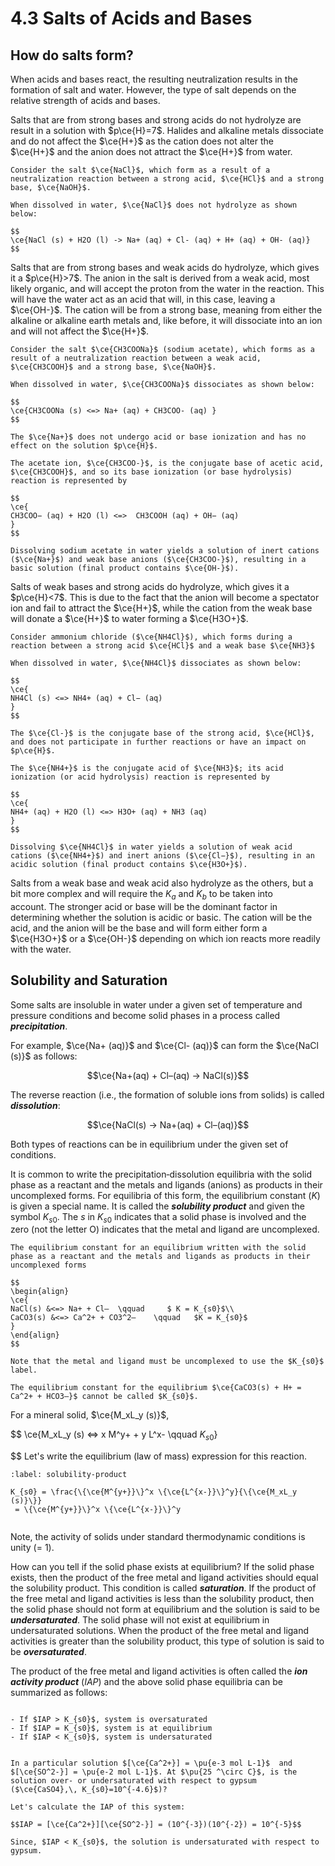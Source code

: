 # 4.3 Salts of Acids and Bases

## How do salts form?

When acids and bases react, the resulting neutralization results in the formation of salt and water. However, the type of salt depends on the relative strength of acids and bases.

Salts that are from strong bases and strong acids do not hydrolyze are result in a solution with $p\ce{H}=7$. Halides and alkaline metals dissociate and do not affect the $\ce{H+}$ as the cation does not alter the $\ce{H+}$ and the anion does not attract the $\ce{H+}$ from water. 

```{dropdown} Example: Salt of a strong acid and a strong base
Consider the salt $\ce{NaCl}$, which form as a result of a neutralization reaction between a strong acid, $\ce{HCl}$ and a strong base, $\ce{NaOH}$.

When dissolved in water, $\ce{NaCl}$ does not hydrolyze as shown below:

$$
\ce{NaCl (s) + H2O (l) -> Na+ (aq) + Cl- (aq) + H+ (aq) + OH- (aq)}
$$

```


Salts that are from strong bases and weak acids do hydrolyze, which gives it a $p\ce{H}>7$. The anion in the salt is derived from a weak acid, most likely organic, and will accept the proton from the water in the reaction. This will have the water act as an acid that will, in this case, leaving a $\ce{OH-}$. The cation will be from a strong base, meaning from either the alkaline or alkaline earth metals and, like before, it will dissociate into an ion and will not affect the $\ce{H+}$. 


```{dropdown} Example: Salt of a weak acid and a strong base
Consider the salt $\ce{CH3COONa}$ (sodium acetate), which forms as a result of a neutralization reaction between a weak acid, $\ce{CH3COOH}$ and a strong base, $\ce{NaOH}$.

When dissolved in water, $\ce{CH3COONa}$ dissociates as shown below:

$$
\ce{CH3COONa (s) <=> Na+ (aq) + CH3COO- (aq) }
$$

The $\ce{Na+}$ does not undergo acid or base ionization and has no effect on the solution $p\ce{H}$. 

The acetate ion, $\ce{CH3COO-}$, is the conjugate base of acetic acid, $\ce{CH3COOH}$, and so its base ionization (or base hydrolysis) reaction is represented by

$$
\ce{
CH3COO− (aq) + H2O (l) <=>  CH3COOH (aq) + OH− (aq)
}
$$

Dissolving sodium acetate in water yields a solution of inert cations ($\ce{Na+}$) and weak base anions ($\ce{CH3COO-}$), resulting in a basic solution (final product contains $\ce{OH-}$).
```

Salts of weak bases and strong acids do hydrolyze, which gives it a $p\ce{H}<7$. This is due to the fact that the anion will become a spectator ion and fail to attract the $\ce{H+}$, while the cation from the weak base will donate a $\ce{H+}$ to water forming a $\ce{H3O+}$.

```{dropdown} Example: Salt of a strong acid and a weak base
Consider ammonium chloride ($\ce{NH4Cl}$), which forms during a reaction between a strong acid $\ce{HCl}$ and a weak base $\ce{NH3}$

When dissolved in water, $\ce{NH4Cl}$ dissociates as shown below:

$$
\ce{
NH4Cl (s) <=> NH4+ (aq) + Cl− (aq)
}
$$

The $\ce{Cl-}$ is the conjugate base of the strong acid, $\ce{HCl}$, and does not participate in further reactions or have an impact on $p\ce{H}$.

The $\ce{NH4+}$ is the conjugate acid of $\ce{NH3}$; its acid ionization (or acid hydrolysis) reaction is represented by

$$
\ce{
NH4+ (aq) + H2O (l) <=> H3O+ (aq) + NH3 (aq)
}
$$

Dissolving $\ce{NH4Cl}$ in water yields a solution of weak acid cations ($\ce{NH4+}$) and inert anions ($\ce{Cl−}$), resulting in an acidic solution (final product contains $\ce{H3O+}$).
```

Salts from a weak base and weak acid also hydrolyze as the others, but a bit more complex and will require the $K_a$ and $K_b$ to be taken into account. The stronger acid or base will be the dominant factor in determining whether the solution is acidic or basic. The cation will be the acid, and the anion will be the base and will form either form a $\ce{H3O+}$ or a $\ce{OH-}$ depending on which ion reacts more readily with the water.


## Solubility and Saturation

Some salts are insoluble in water under a given set of temperature and pressure conditions and become solid phases in a process called ***precipitation***. 

For example, $\ce{Na+ (aq)}$ and $\ce{Cl- (aq)}$ can form the $\ce{NaCl (s)}$ as follows: 

$$\ce{Na+(aq) + Cl–(aq) → NaCl(s)}$$

The reverse reaction (i.e., the formation of soluble ions from solids) is called ***dissolution***: 

$$\ce{NaCl(s) → Na+(aq) + Cl–(aq)}$$

Both types of reactions can be in equilibrium under the given set of conditions.

It is common to write the precipitation‐dissolution equilibria with the solid phase as a reactant and the metals and ligands (anions) as products in their uncomplexed forms. For equilibria of this form, the equilibrium constant ($K$) is given a special name. It is called the ***solubility product*** and given the symbol $K_{s0}$. The $s$ in $K_{s0}$ indicates that a solid phase is involved and the zero (not the letter O) indicates that the metal and ligand are uncomplexed. 

```{dropdown} Example: Solubility product notation
The equilibrium constant for an equilibrium written with the solid phase as a reactant and the metals and ligands as products in their uncomplexed forms

$$
\begin{align}
\ce{
NaCl(s) &<=> Na+ + Cl–  \qquad     $ K = K_{s0}$\\
CaCO3(s) &<=> Ca^2+ + CO3^2–    \qquad   $K = K_{s0}$
}
\end{align}
$$

Note that the metal and ligand must be uncomplexed to use the $K_{s0}$ label.

The equilibrium constant for the equilibrium $\ce{CaCO3(s) + H+ = Ca^2+ + HCO3–}$ cannot be called $K_{s0}$.
```

For a mineral solid, $\ce{M_xL_y (s)}$,

$$
\ce{M_xL_y (s) <=> x M^y+ + y L^x- \qquad $K_{s0}$}

$$
Let's write the equilibrium (law of mass) expression for this reaction.
```{math}
:label: solubility-product

K_{s0} = \frac{\{\ce{M^{y+}}\}^x \{\ce{L^{x-}}\}^y}{\{\ce{M_xL_y (s)}\}} 
 = \{\ce{M^{y+}}\}^x \{\ce{L^{x-}}\}^y


```

Note, the activity of solids under standard thermodynamic conditions is unity (= 1).

How can you tell if the solid phase exists at equilibrium? If the solid phase exists, then the product of the free metal and ligand activities should equal the solubility product. This condition is called ***saturation***. If the product of the free metal and ligand activities is less than the solubility product, then the solid phase should not form at equilibrium and the solution is said to be ***undersaturated***. The solid phase will not exist at equilibrium in undersaturated solutions. When the product of the free metal and ligand activities is greater than the solubility product, this type of solution is said to be ***oversaturated***.

The product of the free metal and ligand activities is often called the ***ion activity product*** ($IAP$) and the above solid phase equilibria can be summarized as follows:

```{admonition} Solubility product and saturation

- If $IAP > K_{s0}$, system is oversaturated 
- If $IAP = K_{s0}$, system is at equilibrium 
- If $IAP < K_{s0}$, system is undersaturated 

```

```{dropdown} Example: Solubility

In a particular solution $[\ce{Ca^2+}] = \pu{e-3 mol L-1}$  and $[\ce{SO^2-}] = \pu{e-2 mol L-1}$. At $\pu{25 ^\circ C}$, is the solution over- or undersaturated with respect to gypsum ($\ce{CaSO4},\, K_{s0}=10^{-4.6}$)?

Let's calculate the IAP of this system:

$$IAP = [\ce{Ca^2+}][\ce{SO^2-}] = (10^{-3})(10^{-2}) = 10^{-5}$$

Since, $IAP < K_{s0}$, the solution is undersaturated with respect to gypsum.	
```
